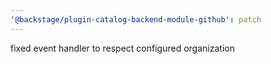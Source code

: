 ```yaml
---
'@backstage/plugin-catalog-backend-module-github': patch
---
```


fixed event handler to respect configured organization
